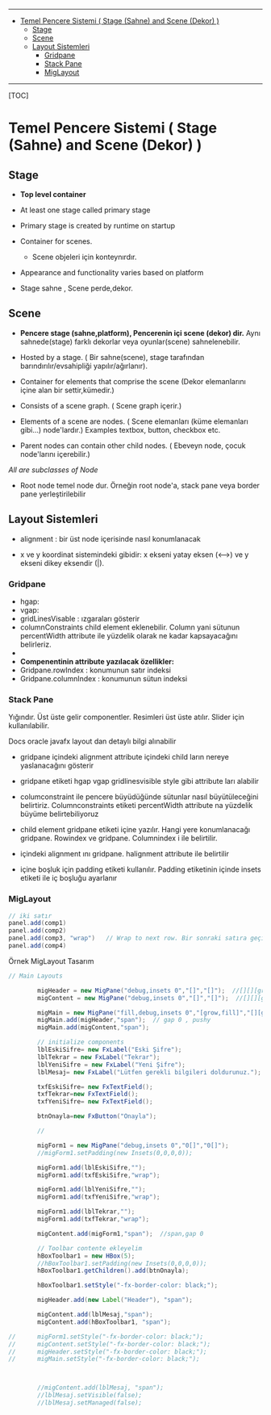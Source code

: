 

---
<!-- TOC -->

- [Temel Pencere Sistemi ( Stage (Sahne) and Scene (Dekor) )](#temel-pencere-sistemi--stage-sahne-and-scene-dekor-)
    - [Stage](#stage)
    - [Scene](#scene)
    - [Layout Sistemleri](#layout-sistemleri)
        - [Gridpane](#gridpane)
        - [Stack Pane](#stack-pane)
        - [MigLayout](#miglayout)

<!-- /TOC -->
---


[TOC]


# Temel Pencere Sistemi ( Stage (Sahne) and Scene (Dekor) )

## Stage

- **Top level container**

- At least one stage called primary stage

- Primary stage is created by runtime on startup

- Container for scenes. 
  - Scene objeleri için konteynırdır.

- Appearance and functionality varies based on platform

- Stage sahne , Scene perde,dekor.


## Scene

- **Pencere stage (sahne,platform), Pencerenin içi scene (dekor) dir.** Aynı sahnede(stage) farklı dekorlar veya oyunlar(scene) sahnelenebilir.

- Hosted by a stage. ( Bir sahne(scene), stage tarafından barındırılır/evsahipliği yapılır/ağırlanır).

- Container for elements that comprise the scene (Dekor elemanlarını içine alan bir settir,kümedir.)

- Consists of a scene graph. ( Scene graph içerir.)

- Elements of a scene are nodes. ( Scene elemanları (küme elemanları gibi...) node'lardır.) Examples textbox, button, checkbox etc.

- Parent nodes can contain other child nodes. ( Ebeveyn node, çocuk node'larını içerebilir.)

*All are subclasses of Node*

- Root node temel node dur. Örneğin root node'a, stack pane veya border pane yerleştirilebilir

## Layout Sistemleri

- alignment : bir üst node içerisinde nasıl konumlanacak

- x ve y koordinat sistemindeki gibidir: x ekseni yatay eksen (<-->) ve y ekseni dikey eksendir (|).  

### Gridpane
  - hgap:
  - vgap:
  - gridLinesVisable : ızgaraları gösterir
  - columnConstraints child element eklenebilir. Column yani sütunun percentWidth attribute ile yüzdelik olarak ne kadar kapsayacağını belirleriz.
  - ​
  - **Compenentinin attribute yazılacak özellikler:**
  - Gridpane.rowIndex : konumunun satır indeksi   
  - Gridpane.columnIndex : konumunun sütun indeksi

### Stack Pane

Yığındır. Üst üste gelir componentler. Resimleri üst üste atılır. Slider için kullanılabilir. 

Docs oracle javafx layout dan detaylı bilgi alınabilir 

- gridpane içindeki alignment attribute içindeki child ların nereye yaslanacağını gösterir

- gridpane etiketi hgap vgap gridlinesvisible style gibi attribute ları alabilir

- columconstraint ile pencere büyüdüğünde sütunlar nasıl büyütüleceğini belirtiriz. Columnconstraints etiketi percentWidth attribute na yüzdelik büyüme belirtebiliyoruz 

- child element gridpane etiketi içine yazılır. Hangi yere konumlanacağı gridpane. Rowindex ve gridpane. Columnindex i ile belirtilir. 
- içindeki alignment ını gridpane. halignment attribute ile belirtilir 

- içine boşluk için padding etiketi kullanılır. Padding etiketinin içinde insets etiketi ile iç boşluğu ayarlanır 


### MigLayout



```java
// iki satır 
panel.add(comp1)
panel.add(comp2)
panel.add(comp3, "wrap")   // Wrap to next row. Bir sonraki satıra geçiş yapar.
panel.add(comp4)

```

Örnek MigLayout Tasarım

```java
// Main Layouts

		migHeader = new MigPane("debug,insets 0","[]","[]");  //[][][grow,fill][][grow,fill]
		migContent = new MigPane("debug,insets 0","[]","[]");  //[][][grow,fill][][grow,fill]

		migMain = new MigPane("fill,debug,insets 0","[grow,fill]","[][grow,fill]");  //[][][grow,fill][][grow,fill]
		migMain.add(migHeader,"span");  // gap 0 , pushy
		migMain.add(migContent,"span");

		// initialize components
		lblEskiSifre= new FxLabel("Eski Şifre");
		lblTekrar = new FxLabel("Tekrar");
		lblYeniSifre = new FxLabel("Yeni Şifre");
		lblMesaj= new FxLabel("Lütfen gerekli bilgileri doldurunuz.");

		txfEskiSifre= new FxTextField();
		txfTekrar=new FxTextField();
		txfYeniSifre= new FxTextField();

		btnOnayla=new FxButton("Onayla");

		//

		migForm1 = new MigPane("debug,insets 0","0[]","0[]");
		//migForm1.setPadding(new Insets(0,0,0,0));

		migForm1.add(lblEskiSifre,"");
		migForm1.add(txfEskiSifre,"wrap");

		migForm1.add(lblYeniSifre,"");
		migForm1.add(txfYeniSifre,"wrap");

		migForm1.add(lblTekrar,"");
		migForm1.add(txfTekrar,"wrap");

		migContent.add(migForm1,"span");  //span,gap 0

		// Toolbar contente ekleyelim
		hBoxToolbar1 = new HBox(5);
		//hBoxToolbar1.setPadding(new Insets(0,0,0,0));
		hBoxToolbar1.getChildren().add(btnOnayla);

		hBoxToolbar1.setStyle("-fx-border-color: black;");

		migHeader.add(new Label("Header"), "span");

		migContent.add(lblMesaj,"span");
		migContent.add(hBoxToolbar1, "span");

//		migForm1.setStyle("-fx-border-color: black;");
//		migContent.setStyle("-fx-border-color: black;");
//		migHeader.setStyle("-fx-border-color: black;");
//		migMain.setStyle("-fx-border-color: black;");



		//migContent.add(lblMesaj, "span");
		//lblMesaj.setVisible(false);
		//lblMesaj.setManaged(false);


```











